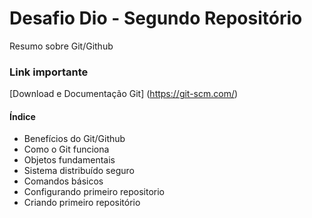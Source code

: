 # Desafio Dio - Segundo Repositório
Resumo sobre Git/Github

### Link importante 
[Download e Documentação Git] (https://git-scm.com/)

#### Índice

- Benefícios do Git/Github
- Como o Git funciona
- Objetos fundamentais
- Sistema distribuído seguro
- Comandos básicos
- Configurando primeiro repositorio
- Criando primeiro repositório
